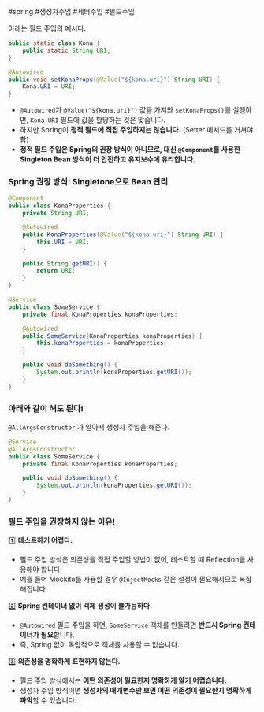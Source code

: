 #spring #생성자주입 #세터주입 #필드주입

아래는 필드 주입의 예시다.

```java
public static class Kona { 
	public static String URI;
} 

@Autowired 
public void setKonaProps(@Value("${kona.uri}") String URI) { 
	Kona.URI = URI; 
}
```

- `@Autowired`가 `@Value("${kona.uri}")` 값을 가져와 `setKonaProps()`를 실행하면, `Kona.URI` 필드에 값을 할당하는 것은 맞습니다.
- 하지만 Spring이 **정적 필드에 직접 주입하지는 않습니다.** (Setter 메서드를 거쳐야 함)
- **정적 필드 주입은 Spring의 권장 방식이 아니므로, 대신 `@Component`를 사용한 Singleton Bean 방식이 더 안전하고 유지보수에 유리합니다.**

### Spring 권장 방식: Singletone으로 Bean 관리

```java
@Component
public class KonaProperties {
    private String URI;

    @Autowired
    public KonaProperties(@Value("${kona.uri}") String URI) {
        this.URI = URI;
    }

    public String getURI() {
        return URI;
    }
}

@Service
public class SomeService {
    private final KonaProperties konaProperties;

    @Autowired
    public SomeService(KonaProperties konaProperties) {
        this.konaProperties = konaProperties;
    }

    public void doSomething() {
        System.out.println(konaProperties.getURI());
    }
}
```

### 아래와 같이 해도 된다!

`@AllArgsConstructor` 가 알아서 생성자 주입을 해준다.

```java
@Service
@AllArgsConstructor
public class SomeService {
    private final KonaProperties konaProperties;

    public void doSomething() {
        System.out.println(konaProperties.getURI());
    }
}
```

### 필드 주입을 권장하지 않는 이유!

1️⃣ **테스트하기 어렵다.**
- 필드 주입 방식은 의존성을 직접 주입할 방법이 없어, 테스트할 때 Reflection을 사용해야 합니다.
- 예를 들어 Mockito를 사용할 경우 `@InjectMocks` 같은 설정이 필요해지므로 복잡해집니다.

2️⃣ **Spring 컨테이너 없이 객체 생성이 불가능하다.**
- `@Autowired` 필드 주입을 하면, `SomeService` 객체를 만들려면 **반드시 Spring 컨테이너가 필요**합니다.
- 즉, Spring 없이 독립적으로 객체를 사용할 수 없습니다.

3️⃣ **의존성을 명확하게 표현하지 않는다.**
- 필드 주입 방식에서는 **어떤 의존성이 필요한지 명확하게 알기 어렵습니다.**
- 생성자 주입 방식이면 **생성자의 매개변수만 보면 어떤 의존성이 필요한지 명확하게 파악**할 수 있습니다.

